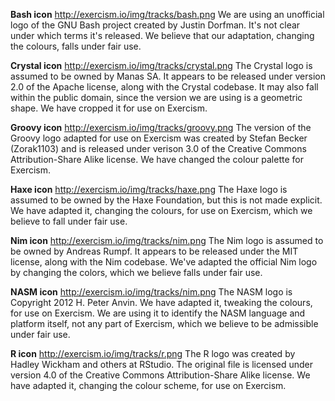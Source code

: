 **Bash icon** http://exercism.io/img/tracks/bash.png
We are using an unofficial logo of the GNU Bash project created by Justin Dorfman. It's not clear under which terms it's released. We believe that our adaptation, changing the colours, falls under fair use.

**Crystal icon** http://exercism.io/img/tracks/crystal.png
The Crystal logo is assumed to be owned by Manas SA. It appears to be released under version 2.0 of the Apache license, along with the Crystal codebase. It may also fall within the public domain, since the version we are using is a geometric shape. We have cropped it for use on Exercism.

**Groovy icon** http://exercism.io/img/tracks/groovy.png
The version of the Groovy logo adapted for use on Exercism was created by Stefan Becker (Zorak1103) and is released under verison 3.0 of the Creative Commons Attribution-Share Alike license. We have changed the colour palette for Exercism.

**Haxe icon** http://exercism.io/img/tracks/haxe.png
The Haxe logo is assumed to be owned by the Haxe Foundation, but this is not made explicit. We have adapted it, changing the colours, for use on Exercism, which we believe to fall under fair use.

**Nim icon** http://exercism.io/img/tracks/nim.png
The Nim logo is assumed to be owned by Andreas Rumpf. It appears to be released under the MIT license, along with the Nim codebase. We've adapted the official Nim logo by changing the colors, which we believe falls under fair use.

**NASM icon** http://exercism.io/img/tracks/nim.png
The NASM logo is Copyright 2012 H. Peter Anvin. We have adapted it, tweaking the colours, for use on Exercism. We are using it to identify the NASM language and platform itself, not any part of Exercism, which we believe to be admissible under fair use.

**R icon** http://exercism.io/img/tracks/r.png
The R logo was created by Hadley Wickham and others at RStudio. The original file is licensed under version 4.0 of the Creative Commons Attribution-Share Alike license. We have adapted it, changing the colour scheme, for use on Exercism.
